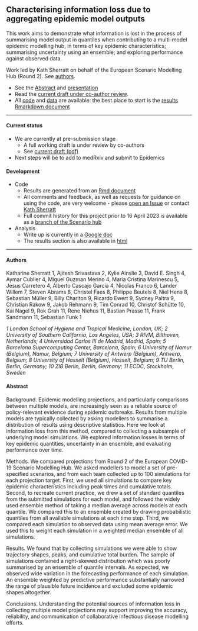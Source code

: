 
## Characterising information loss due to aggregating epidemic model outputs

This work aims to demonstrate what information is lost in the process of summarising model output in quantiles when contributing to a multi-model epidemic modelling hub, in terms of key epidemic characteristics; summarising uncertainty using an ensemble; and exploring performance against observed data. 

Work led by Kath Sherratt on behalf of the European Scenario Modelling Hub (Round 2). See [authors](#authors).

- See the [Abstract](#abstract) and [presentation](https://docs.google.com/presentation/d/1tktKl41Sa7KMzwUHpLcJVFEechMlHut5aoKC6lX6tbc/edit#slide=id.g2177422d982_0_45)
- Read the [current draft under co-author review](output/Co-author%20review_%20Characterising%20information%20loss%20due%20to%20aggregating%20epidemic%20model%20outputs.pdf). 
- All [code](code) and [data](data) are available: the best place to start is the [results Rmarkdown document](output/output-rmd.rmd)

---

#### Current status

- We are currently at pre-submission stage
   - A full working draft is under review by co-authors
   - See [current draft (pdf)](output/Co-author%20review_%20Characterising%20information%20loss%20due%20to%20aggregating%20epidemic%20model%20outputs.pdf)
- Next steps will be to add to medRxiv and submit to Epidemics

#### Development

- Code
   - Results are generated from an [Rmd document](https://github.com/covid19-forecast-hub-europe/covid19-scenario-hub-europe/blob/analysis/analysis/output/output-rmd.rmd)
   - All comments and feedback, as well as requests for guidance on using the code, are very welcome - please [open an Issue](https://github.com/covid19-forecast-hub-europe/aggregation-info-loss/issues) or contact [Kath Sherratt](https://github.com/kathsherratt)
   - Full commit history for this project prior to 16 April 2023 is available as a [branch of the Scenario hub](https://github.com/covid19-forecast-hub-europe/covid19-scenario-hub-europe/tree/analysis/analysis)
- Analysis
   - Write up is currently in a [Google doc](https://docs.google.com/document/d/1Kh_vvFbWwnLhfChRS-yMyARCnkL0ttAvDXsJQIwwFcY/edit)
   - The results section is also available in [html](https://htmlpreview.github.io/?https://raw.githubusercontent.com/covid19-forecast-hub-europe/aggregation-info-loss/output/output-rmd.html)

---

#### Authors

Katharine Sherratt 1, Ajitesh Srivastava 2, Kylie Ainslie 3, David E. Singh 4, Aymar Cublier 4, Miguel Guzman Merino 4, Maria Cristina Marinescu 5, Jesus Carretero 4, Alberto Cascajo Garcia 4, Nicolas Franco 6, Lander Willem 7, Steven Abrams 8, Christel Faes 8, Philippe Beutels 8, Niel Hens 8, Sebastian Müller 9, Billy Charlton 9, Ricardo Ewert 9, Sydney Paltra 9, Christian Rakow 9, Jakob Rehmann 9, Tim Conrad 10, Christof Schütte 10, Kai Nagel 9, Rok Grah 11, Rene Niehus 11, Bastian Prasse 11, Frank Sandmann 11, Sebastian Funk 1

_1 London School of Hygiene and Tropical Medicine, London, UK; 2 University of Southern California, Los Angeles, USA; 3 RIVM, Bilthoven, Netherlands; 4 Universidad Carlos III de Madrid, Madrid, Spain; 5 Barcelona Supercomputing Center, Barcelona, Spain; 6 University of Namur (Belgium), Namur, Belgium; 7 University of Antwerp (Belgium), Antwerp, Belgium; 8 University of Hasselt (Belgium), Hasselt, Belgium; 9 TU Berlin, Berlin, Germany; 10 ZIB Berlin, Berlin, Germany; 11 ECDC, Stockholm, Sweden_

#### Abstract

Background. Epidemic modelling projections, and particularly comparisons between multiple models, are increasingly seen as a reliable source of policy-relevant evidence during epidemic outbreaks. Results from multiple models are typically collected by asking modellers to summarise a distribution of results using descriptive statistics. Here we look at information loss from this method, compared to collecting a subsample of underlying model simulations. We explored information losses in terms of key epidemic quantities, uncertainty in an ensemble, and evaluating performance over time.

Methods. We compared projections from Round 2 of the European COVID-19 Scenario Modelling Hub. We asked modellers to model a set of pre-specified scenarios, and from each team collected up to 100 simulations for each projection target. First, we used all simulations to compare key epidemic characteristics including peak times and cumulative totals. Second, to recreate current practice, we drew a set of standard quantiles from the submitted simulations for each model, and followed the widely used ensemble method of taking a median average across models at each quantile. We compared this to an ensemble created by drawing probabilistic quantiles from all available simulations at each time step. Third, we compared each simulation to observed data using mean average error. We used this to weight each simulation in a weighted median ensemble of all simulations.

Results. We found that by collecting simulations we were able to show trajectory shapes, peaks, and cumulative total burden. The sample of simulations contained a right-skewed distribution which was poorly summarised by an ensemble of quantile intervals. As expected, we observed wide variation in the forecasting performance of each simulation. An ensemble weighted by predictive performance substantially narrowed the range of plausible future incidence and excluded some epidemic shapes altogether. 

Conclusions. Understanding the potential sources of information loss in collecting multiple model projections may support improving the accuracy, reliability, and communication of collaborative infectious disease modelling efforts. 
